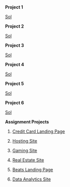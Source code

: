 **Project 1**

[Sol](./HTML/Project%2001/style.css)

**Project 2**

[Sol](./HTML/Project%2002/style.css)

**Project 3**

[Sol](./HTML/Project%2003/style.css)

**Project 4**

[Sol](./HTML/Project%2004/style.css)

**Project 5**

[Sol](./HTML/Project%2005/style.css)

**Project 6**

[Sol](./HTML/Project%2006/style.css)

**Assignment Projects**

1. [Credit Card Landing Page](./Mock%20Websites/Project%201-%20Credit%20Card%20Landing%20Page/index.html)

2. [Hosting Site](./Mock%20Websites/Project%202-%20Hosting%20Site%20Landing%20Page/index.html)

3. [Gaming Site](./Mock%20Websites/Project%203-%20Gaming%20Landing%20Page/index.html)

4. [Real Estate Site](./Mock%20Websites/Project%204%20-%20Real%20Estate%20Landing%20Page/index.html)

5. [Beats Landing Page](./Mock%20Websites/Project%205%20-%20Beats%20Landing%20Page/index.html)

6. [Data Analytics Site](./Mock%20Websites/Project%206-%20Data%20Analytics%20Landing%20Page/index.html)
